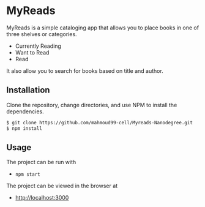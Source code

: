 # MyReads

MyReads is a simple cataloging app that allows you to place books in one of three shelves or categories.

- Currently Reading
- Want to Read
- Read

It also allow you to search for books based on title and author.

## Installation

Clone the repository, change directories, and use NPM to install the dependencies.

```bash
$ git clone https://github.com/mahmoud99-cell/Myreads-Nanodegree.git
$ npm install
```

## Usage

The project can be run with

- `npm start`

The project can be viewed in the browser at

- [http://localhost:3000](http://localhost:3000)
